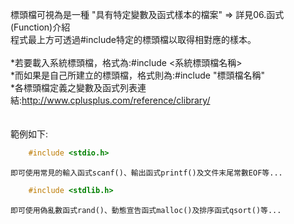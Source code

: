 標頭檔可視為是一種 "具有特定變數及函式樣本的檔案" ⇒ 詳見06.函式(Function)介紹
<br>
程式最上方可透過#include特定的標頭檔以取得相對應的樣本。
<br>
<br>
\*若要載入系統標頭檔，格式為:#include <系統標頭檔名稱>
<br>
\*而如果是自己所建立的標頭檔，格式則為:#include "標頭檔名稱"
<br>
\*各標頭檔定義之變數及函式列表連結:http://www.cplusplus.com/reference/clibrary/
<br>
<br>
<br>
範例如下:
```c
    #include <stdio.h>
```
	即可使用常見的輸入函式scanf()、輸出函式printf()及文件末尾常數EOF等...
```c
    #include <stdlib.h>
```
	即可使用偽亂數函式rand()、動態宣告函式malloc()及排序函式qsort()等...

